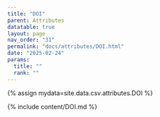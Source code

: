 ```yaml
---
title: "DOI"
parent: Attributes
datatable: true
layout: page
nav_order: "31"
permalink: "docs/attributes/DOI.html"
date: "2025-02-24"
params:
  title: ""
  rank: ""
---
```

{% assign mydata=site.data.csv.attributes.DOI %} 

{% include content/DOI.md %}
